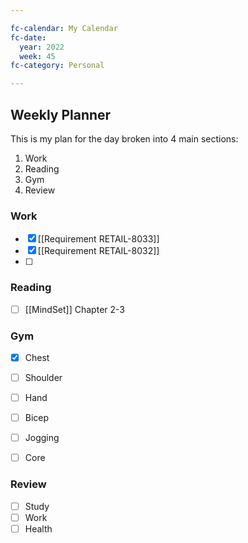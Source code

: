 ```yaml
---

fc-calendar: My Calendar
fc-date: 
  year: 2022 
  week: 45
fc-category: Personal 

---
```

## Weekly Planner 
This is my plan for the day broken into 4 main sections: 
1. Work
2. Reading
3. Gym
4. Review

### Work 
- [x] [[Requirement RETAIL-8033]] 
- [x] [[Requirement RETAIL-8032]]
- [ ] 


### Reading
- [ ] [[MindSet]] Chapter 2-3


### Gym
- [x] Chest 
- [ ] Shoulder 
- [ ] Hand
- [ ] Bicep
- [ ] Jogging
- [ ] Core


### Review
- [ ] Study
- [ ] Work
- [ ] Health